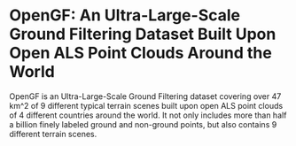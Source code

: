 # OpenGF: An Ultra-Large-Scale Ground Filtering Dataset Built Upon Open ALS Point Clouds Around the World
OpenGF is an Ultra-Large-Scale Ground Filtering dataset covering over 47 km^2 of 9 different typical terrain scenes built upon open ALS point clouds of 4 different countries around the world. It not only includes more than half a billion finely labeled ground and non-ground points, but also contains 9 different terrain scenes.
